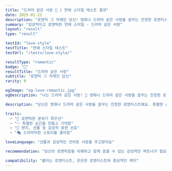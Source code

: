 ```yaml
---
title: "드라마 같은 사랑 🌹 | 연애 스타일 테스트 결과"
date: 2025-01-22
description: "로맨틱 그 자체인 당신! 영화나 드라마 같은 사랑을 꿈꾸는 진정한 로맨티스트"
summary: "감성적이고 로맨틱한 연애 스타일 - 드라마 같은 사랑"
layout: "result"
type: "result"

testId: "love-style"
testTitle: "연애 스타일 테스트"
testUrl: "/tests/love-style/"

resultType: "romantic"
badge: "🌹"
resultTitle: "드라마 같은 사랑"
subtitle: "로맨틱 그 자체인 당신"
rarity: 9

ogImage: "og-love-romantic.jpg"
ogDescription: "나는 드라마 같은 사랑! 🌹 영화나 드라마 같은 사랑을 꿈꾸는 진정한 로맨티스트예요. 당신의 연애 스타일은?"

description: "당신은 영화나 드라마 같은 사랑을 꿈꾸는 진정한 로맨티스트예요. 특별한 순간, 의미있는 이벤트, 감성적인 교감을 무엇보다 중요하게 생각합니다."

traits:
  - "🌹 로맨틱한 분위기 최우선"
  - "✨ 특별한 순간을 만들고 기억함"
  - "💌 편지, 선물 등 감성적 표현 선호"
  - "🎭 드라마틱한 스토리를 좋아함"

loveLanguage: "선물과 감성적인 언어로 사랑을 주고받아요"

recommendation: "당신의 로맨틱함을 이해하고 함께 꿈꿀 수 있는 감성적인 파트너가 필요해요. 현실도 함께 고려하면 더 행복해질 거예요!"

compatibility: "불타는 로맨티스트, 은은한 로맨티스트와 환상적인 케미"
---
```

